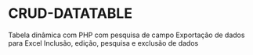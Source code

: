 # CRUD-DATATABLE
 Tabela dinâmica com PHP com pesquisa de campo
 Exportação de dados para Excel
 Inclusão, edição, pesquisa e exclusão de dados